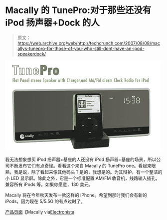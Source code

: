 # Macally 的 TunePro:对于那些还没有 iPod 扬声器+Dock  的人

> 原文：<https://web.archive.org/web/http://techcrunch.com/2007/08/08/macallys-tunepro-for-those-of-you-who-still-dont-have-an-ipod-speakerdock/>

[![tunepromacally.jpg](img/496443efb5dc6dc9dcf62d5f8c5f14cd.png)](https://web.archive.org/web/20160422064724/http://tctechcrunch2011.files.wordpress.com/2007/08/tunepromacally.jpg "tunepromacally.jpg")

我无法想象想买 iPod 扬声器+基座的人还没有 iPod 扬声器+基座的场景，所以公司不断发布它们有点奇怪。看看这个来自 Macally 的 TunePro one。看起来眼熟，我是说，除了看起来像其他码头？是的，我想是的。为其辩护，有一个整洁的小 LED 显示屏。除此之外，它是一个标准配置:AM/FM 收音机，线路输入插孔，兼容所有 iPods 等。如果你愿意，130 美元。

Macally 将在今年秋天发布一款这样的 iPhone。希望到那时我们会有新的 iPods，因为现在 5/5.5G 的有点过时了。

[产品页面](https://web.archive.org/web/20160422064724/http://www.macally.com/EN/product/ArticleShow.asp?ArticleID=159)【Macally via[Electronista](https://web.archive.org/web/20160422064724/http://www.electronista.com/articles/07/08/08/macally.tunepro.speakers/)